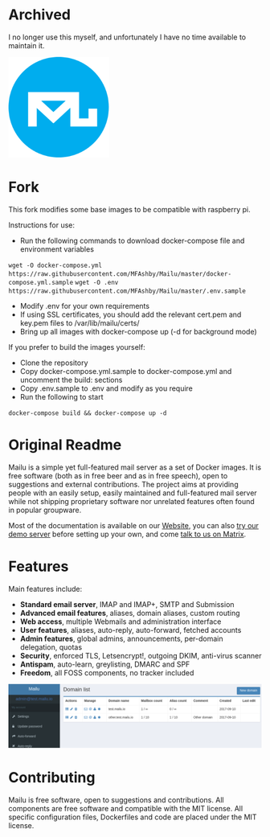 Archived
========
I no longer use this myself, and unfortunately I have no time available to maintain it.


<p align="leftr"><img src="docs/assets/logomark.png" alt="Mailu" height="200px"></p>


Fork
=======
This fork modifies some base images to be compatible with raspberry pi.

Instructions for use:
- Run the following commands to download docker-compose file and environment variables

`wget -O docker-compose.yml https://raw.githubusercontent.com/MFAshby/Mailu/master/docker-compose.yml.sample`
`wget -O .env https://raw.githubusercontent.com/MFAshby/Mailu/master/.env.sample`
- Modify .env for your own requirements
- If using SSL certificates, you should add the relevant cert.pem and key.pem files to /var/lib/mailu/certs/
- Bring up all images with docker-compose up (-d for background mode)

If you prefer to build the images yourself:
- Clone the repository
- Copy docker-compose.yml.sample to docker-compose.yml and uncomment the build: sections
- Copy .env.sample to .env and modify as you require
- Run the following to start 

`docker-compose build && docker-compose up -d`

Original Readme
=======

Mailu is a simple yet full-featured mail server as a set of Docker images.
It is free software (both as in free beer and as in free speech), open to
suggestions and external contributions. The project aims at providing people
with an easily setup, easily maintained and full-featured mail server while
not shipping proprietary software nor unrelated features often found in
popular groupware.

Most of the documentation is available on our [Website](https://mailu.io),
you can also [try our demo server](https://mailu.io/master/demo.html)
before setting up your own, and come [talk to us on Matrix](https://matrix.to/#/#mailu:tedomum.net).

Features
========

Main features include:

- **Standard email server**, IMAP and IMAP+, SMTP and Submission
- **Advanced email features**, aliases, domain aliases, custom routing
- **Web access**, multiple Webmails and administration interface
- **User features**, aliases, auto-reply, auto-forward, fetched accounts
- **Admin features**, global admins, announcements, per-domain delegation, quotas
- **Security**, enforced TLS, Letsencrypt!, outgoing DKIM, anti-virus scanner
- **Antispam**, auto-learn, greylisting, DMARC and SPF
- **Freedom**, all FOSS components, no tracker included

![Domains](docs/assets/screenshots/domains.png)

Contributing
============

Mailu is free software, open to suggestions and contributions. All
components are free software and compatible with the MIT license. All
specific configuration files, Dockerfiles and code are placed under the
MIT license.
